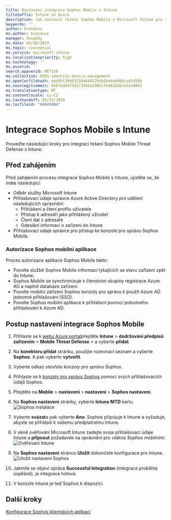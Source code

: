 ```yaml
---
title: Nastavení integrace Sophos Mobile s Intune
titleSuffix: Intune on Azure
description: Jak nastavit řešení Sophos Mobile v Microsoft Intune pro řízení přístupu mobilních zařízení k firemním prostředkům.
keywords: ''
author: brenduns
ms.author: brenduns
manager: dougeby
ms.date: 04/30/2019
ms.topic: conceptual
ms.service: microsoft-intune
ms.localizationpriority: high
ms.technology: ''
ms.assetid: ''
search.appverid: MET150
ms.collection: M365-identity-device-management
ms.openlocfilehash: eeddbf39093210e640125db3be6ddd6bcad7d59b
ms.sourcegitcommit: 916fed64f3d173498a2905c7ed8d2d6416e34061
ms.translationtype: MT
ms.contentlocale: cs-CZ
ms.lasthandoff: 05/23/2019
ms.locfileid: "66045004"
---
```

# <a name="integrate-sophos-mobile-with-intune"></a>Integrace Sophos Mobile s Intune  

Proveďte následující kroky pro integraci řešení Sophos Mobile Threat Defense s Intune.  

## <a name="before-you-begin"></a>Před zahájením  

Před zahájením procesu integrace Sophos Mobile s Intune, ujistěte se, že máte následující:  
- Odběr služby Microsoft Intune  
- Přihlašovací údaje správce Azure Active Directory pro udělení následujících oprávnění:  
  - Přihlášení a čtení profilu uživatele  
  - Přístup k adresáři jako přihlášený uživatel  
  - Čtení dat z adresáře  
  - Odeslání informací o zařízení do Intune  
- Přihlašovací údaje správce pro přístup ke konzole pro správu Sophos Mobile.  


### <a name="sophos-mobile-app-authorization"></a>Autorizace Sophos mobilní aplikace  
  
Proces autorizace aplikace Sophos Mobile takto:  
- Povolte službě Sophos Mobile informací týkajících se stavu zařízení zpět do Intune.  
- Sophos Mobile se synchronizuje s členstvím skupiny registrace Azure AD a naplnit databáze zařízení.  
- Povolte mobilní zařízení Sophos konzoly pro správu k použít Azure AD jednotné přihlašování (SSO).  
- Povolte Sophos mobilní aplikace k přihlášení pomocí jednotného přihlašování k Azure AD.  


## <a name="to-set-up-sophos-mobile-integration"></a>Postup nastavení integrace Sophos Mobile  

1. Přihlaste se k [webu Azure portal]( https://portal.azure.com/)přejděte **Intune** > **dodržování předpisů zařízením** > **Mobile Threat Defense** > a vyberte **přidat**.  
2. Na **konektoru přidat** stránku, použijte rozevírací seznam a vyberte **Sophos**. A pak vyberte **vytvořit**.  
3. Vyberte odkaz *otevřete konzoly pro správu Sophos*.  
4. Přihlaste se k [konzoly pro správu Sophos](https://central.sophos.com/) pomocí svých přihlašovacích údajů Sophos.  
5. Přejděte na **Mobile** > **nastavení** > **nastavení** > **Sophos nastavení**.  
6. Na **Sophos nastavení** stránky, vyberte **Intune MTD** kartu.  
   ![Sophos instalace](./media/sophos-mtd-connector-integration/sophos-setup.png) 
 
7. Vyberte **svázat**a pak vyberte **Ano**. Sophos připojuje k Intune a vyžaduje, abyste se přihlásili k vašemu předplatnému Intune. 
8. V okně ověřování Microsoft Intune zadejte svoje přihlašovací údaje Intune a **přijmout** požadavek na oprávnění pro *vlákna Sophos mobilními*.  
   ![Ověřování Intune](./media/sophos-mtd-connector-integration/intune-authentication.png)

9. Na **Sophos nastavení** stránce **Uložit** dokončete konfigurace pro Intune:  
   ![Uložit nastavení Sophos](./media/sophos-mtd-connector-integration/save-sophos-configuration.png)  

1. Jakmile se objeví zpráva **Successful Integration** (integrace proběhla úspěšně), je integrace hotová.  
1. V konzole Intune je teď Sophos k dispozici.  


## <a name="next-steps"></a>Další kroky  
[Konfigurace Sophos klientských aplikací](mtd-apps-ios-app-configuration-policy-add-assign.md)
